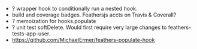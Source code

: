 
- ? wrapper hook to conditionally run a nested hook.
- build and coverage badges. Feathersjs accts on Travis & Coverall?
- ? memoization for hooks.populate
- ? unit test softDelete. Would first require very large changes to feathers-tests-app-user.
- https://github.com/MichaelErmer/feathers-populate-hook
